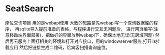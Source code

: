 # SeatSearch
座位查询项目
用的是webapi使用
大致的思路是先webapi写一个查询数据库的程序，
再sqlite导入提前准备的表格，与程序进行交互无问题后，
进行网页编写(注意移动端界面部署)，把做好的界面放到webapi下，确保本地无误(无跨域问题)
然后再云服务上面打相关的环境和打开对应接口，用的windowserver服务,打开iis挂载应用
然后把链接生成二维码，给宾客扫描查询座位。
